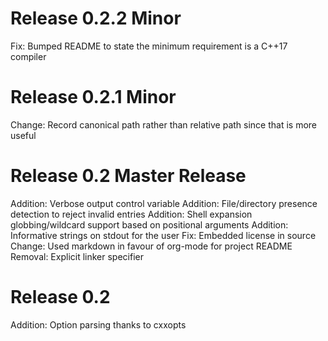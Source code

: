   
# Release 0.2.2 Minor
Fix: Bumped README to state the minimum requirement is a C++17 compiler

# Release 0.2.1 Minor
Change: Record canonical path rather than relative path since that is more useful

# Release 0.2 Master Release
Addition: Verbose output control variable
Addition: File/directory presence detection to reject invalid entries
Addition: Shell expansion globbing/wildcard support based on positional arguments
Addition: Informative strings on stdout for the user
Fix: Embedded license in source
Change: Used markdown in favour of org-mode for project README
Removal: Explicit linker specifier

# Release 0.2
Addition: Option parsing thanks to cxxopts
